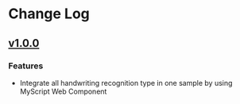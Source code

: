 # Change Log

## [v1.0.0]()

### Features
- Integrate all handwriting recognition type in one sample by using MyScript Web Component